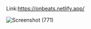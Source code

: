 Link:https://onbeats.netlify.app/

![Screenshot (771)](https://user-images.githubusercontent.com/77017477/199273294-f72ce20c-cfca-40e3-8a8c-aa715cc8f93f.png)
